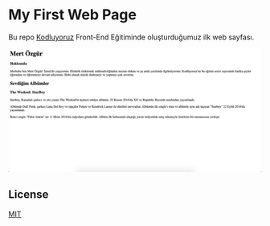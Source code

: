 # My First Web Page

Bu repo [Kodluyoruz](https://www.kodluyoruz.org) Front-End Eğitiminde oluşturduğumuz ilk web sayfası. 

![Foto](Figure/firstwebpage.png)

## License
[MIT](https://choosealicense.com/licenses/mit/)
